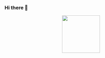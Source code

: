 ### Hi there 👋

<!-- **uttammanani/uttammanani** is a ✨ _special_ ✨ repository because its `README.md` (this file) appears on your GitHub profile. -->


<div id = "header" align = "center">
    <img src="https://media.giphy.com/media/qgQUggAC3Pfv687qPC/giphy.gif" width="125">
</div>